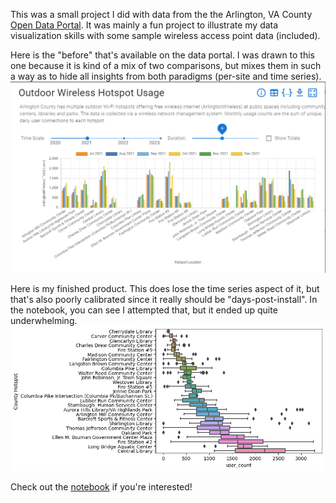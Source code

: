 This was a small project I did with data from the the Arlington, VA County [Open Data Portal](https://data.arlingtonva.us/). It was mainly a fun project to illustrate my data visualization skills with some sample wireless access point data (included).


Here is the "before" that's available on the data portal. I was drawn to this one because it is kind of a mix of two comparisons, but mixes them in such a way as to hide all insights from both paradigms (per-site and time series).
![image](./before.png)


Here is my finished product. This does lose the time series aspect of it, but that's also poorly calibrated since it really should be "days-post-install". In the notebook, you can see I attempted that, but it ended up quite underwhelming.
![image](./after.png)

Check out the [notebook](https://github.com/bhollan/arlington/blob/master/Arlington.ipynb) if you're interested!
